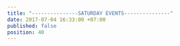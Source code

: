```yaml
---
title: "---------------SATURDAY EVENTS---------------"
date: 2017-07-04 16:33:00 +07:00
published: false
position: 40
---
```


